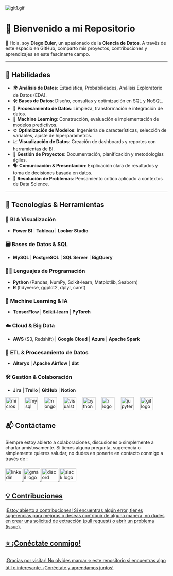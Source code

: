 ![git1.gif](https://github.com/Euler81/Euler81/blob/main/git1.gif)



# 🌟 Bienvenido a mi Repositorio

👋 Hola, soy **Diego Euler**, un apasionado de la **Ciencia de Datos**. A través de este espacio en GitHub, comparto mis proyectos, contribuciones y aprendizajes en este fascinante campo.

---

## 🔧 Habilidades

- 🌍 **Análisis de Datos**: Estadística, Probabilidades, Análisis Exploratorio de Datos (EDA).
- 🛠 **Bases de Datos**: Diseño, consultas y optimización en SQL y NoSQL.
- 🧼 **Procesamiento de Datos**: Limpieza, transformación e integración de datos.
- 🤖 **Machine Learning**: Construcción, evaluación e implementación de modelos predictivos.
- ⚙️ **Optimización de Modelos**: Ingeniería de características, selección de variables, ajuste de hiperparámetros.
- 📈 **Visualización de Datos**: Creación de dashboards y reportes con herramientas de BI.
- 🏢 **Gestión de Proyectos**: Documentación, planificación y metodologías ágiles.
- 🗣 **Comunicación & Presentación**: Explicación clara de resultados y toma de decisiones basada en datos.
- 🎯 **Resolución de Problemas**: Pensamiento crítico aplicado a contextos de Data Science.

---

## 🔧 Tecnologías & Herramientas

### 🎨 **BI & Visualización**
- **Power BI** | **Tableau** | **Looker Studio**

### 🗃️ **Bases de Datos & SQL**
- **MySQL** | **PostgreSQL** | **SQL Server** | **BigQuery**

### 👨‍💻 **Lenguajes de Programación**
- **Python** (Pandas, NumPy, Scikit-learn, Matplotlib, Seaborn)
- **R** (tidyverse, ggplot2, dplyr, caret)

### 🤖 **Machine Learning & IA**
- **TensorFlow** | **Scikit-learn** | **PyTorch**

### ☁️ **Cloud & Big Data**
- **AWS** (S3, Redshift) | **Google Cloud** | **Azure** | **Apache Spark**

### 📂 **ETL & Procesamiento de Datos**
- **Alteryx** | **Apache Airflow** | **dbt**

### 🛠️ **Gestión & Colaboración**
- **Jira** | **Trello** | **GitHub** | **Notion**


<div align="left">
  <img src="https://cdn.jsdelivr.net/gh/devicons/devicon/icons/microsoftsqlserver/microsoftsqlserver-plain.svg" height="40" alt="microsoftsqlserver logo"  />
  <img width="12" />
  <img src="https://cdn.jsdelivr.net/gh/devicons/devicon/icons/mysql/mysql-original.svg" height="40" alt="mysql logo"  />
  <img width="12" />
  <img src="https://cdn.jsdelivr.net/gh/devicons/devicon/icons/mongodb/mongodb-original.svg" height="40" alt="mongodb logo"  />
  <img width="12" />
  <img src="https://cdn.jsdelivr.net/gh/devicons/devicon/icons/visualstudio/visualstudio-plain.svg" height="40" alt="visualstudio logo"  />
  <img width="12" />
  <img src="https://cdn.jsdelivr.net/gh/devicons/devicon/icons/python/python-original.svg" height="40" alt="python logo"  />
  <img width="12" />
  <img src="https://cdn.jsdelivr.net/gh/devicons/devicon/icons/r/r-original.svg" height="40" alt="r logo"  />
  <img width="12" />
  <img src="https://cdn.jsdelivr.net/gh/devicons/devicon/icons/jupyter/jupyter-original.svg" height="40" alt="jupyter logo"  />
  <img width="12" />
  <img src="https://cdn.jsdelivr.net/gh/devicons/devicon/icons/git/git-original.svg" height="40" alt="git logo"  />
</div>

###



###

<h2 align="left">📬 Contáctame</h2>

###

<p align="left">Siempre estoy abierto a colaboraciones, discusiones o simplemente a charlar amistosamente. Si tienes alguna pregunta, sugerencia o simplemente quieres saludar, no dudes en ponerte en contacto conmigo a través de :</p>

###

<div align="left">
  <a href="https://www.linkedin.com/in/diego-eduardo-euler-4546651ba/" target="_blank">
    <img src="https://raw.githubusercontent.com/maurodesouza/profile-readme-generator/master/src/assets/icons/social/linkedin/default.svg" width="52" height="40" alt="linkedin logo"  />
  </a>
 <a href="mailto:Diegoeuler@gmail.com">
    <img src="https://raw.githubusercontent.com/maurodesouza/profile-readme-generator/master/src/assets/icons/social/gmail/default.svg" width="52" height="40" alt="gmail logo"  />
  </a>
  <a href="https://discordapp.com/users/982415514389327883">
    <img src="https://raw.githubusercontent.com/maurodesouza/profile-readme-generator/master/src/assets/icons/social/discord/default.svg" width="52" height="40" alt="discord logo"  />
  </a>
   <a href="https://app.slack.com/client/T02KS88FB0E/C05U48N2JDD">
  <img src="https://raw.githubusercontent.com/maurodesouza/profile-readme-generator/master/src/assets/icons/social/slack/default.svg" width="52" height="40" alt="slack logo"  />
</div>



###

<h2 align="left">💡 Contribuciones</h2>

###

<p align="left">¡Estoy abierto a contribuciones! Si encuentras algún error, tienes sugerencias para mejoras o deseas contribuir de alguna manera, no dudes en crear una solicitud de extracción (pull request) o abrir un problema (issue).</p>


###

<h2 align="left">⭐ ¡Conéctate conmigo!</h2>

###

<p align="left">¡Gracias por visitar! No olvides marcar ⭐ este repositorio si encuentras algo útil o interesante. ¡Conéctate y aprendamos juntos!</p>

###



              
